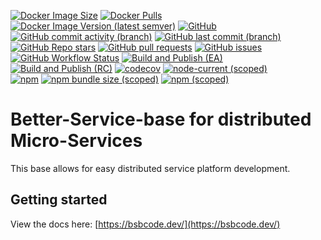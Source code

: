 [![Docker Image Size](https://img.shields.io/docker/image-size/betterweb/service-base/latest)](https://hub.docker.com/r/betterweb/service-base)
[![Docker Pulls](https://img.shields.io/docker/pulls/betterweb/service-base)](https://hub.docker.com/r/betterweb/service-base)
[![Docker Image Version (latest semver)](https://img.shields.io/docker/v/betterweb/service-base?sort=semver)](https://hub.docker.com/r/betterweb/service-base)
[![GitHub](https://img.shields.io/github/license/BetterCorp/better-service-base)](https://github.com/BetterCorp/better-service-base)
[![GitHub commit activity (branch)](https://img.shields.io/github/commit-activity/m/bettercorp/better-service-base/develop)](https://github.com/BetterCorp/better-service-base)
[![GitHub last commit (branch)](https://img.shields.io/github/last-commit/bettercorp/better-service-base/develop)](https://github.com/BetterCorp/better-service-base)
[![GitHub Repo stars](https://img.shields.io/github/stars/BetterCorp/better-service-base)](https://github.com/BetterCorp/better-service-base)
[![GitHub pull requests](https://img.shields.io/github/issues-pr-raw/BetterCorp/better-service-base)](https://github.com/BetterCorp/better-service-base/pulls)
[![GitHub issues](https://img.shields.io/github/issues-raw/BetterCorp/better-service-base)](https://github.com/BetterCorp/better-service-base/issues)
[![GitHub Workflow Status](<https://img.shields.io/github/workflow/status/BetterCorp/better-service-base/Build%20and%20Publish%20Containers%20(LIVE)>)](https://github.com/BetterCorp/better-service-base/actions/workflows/tags.yml)
[![Build and Publish (EA)](https://github.com/BetterCorp/better-service-base/actions/workflows/develop.yml/badge.svg?branch=develop)](https://github.com/BetterCorp/better-service-base/actions/workflows/develop.yml)
[![Build and Publish (RC)](https://github.com/BetterCorp/better-service-base/actions/workflows/master.yml/badge.svg?branch=master)](https://github.com/BetterCorp/better-service-base/actions/workflows/master.yml)
[![codecov](https://codecov.io/gh/BetterCorp/better-service-base/branch/master/graph/badge.svg)](https://codecov.io/gh/BetterCorp/better-service-base)
[![node-current (scoped)](https://img.shields.io/node/v/@bettercorp/service-base)](https://www.npmjs.com/package/@bettercorp/service-base)  
[![npm](https://img.shields.io/npm/dt/@bettercorp/service-base)](https://www.npmjs.com/package/@bettercorp/service-base)
[![npm bundle size (scoped)](https://img.shields.io/bundlephobia/min/@bettercorp/service-base)](https://www.npmjs.com/package/@bettercorp/service-base)
[![npm (scoped)](https://img.shields.io/npm/v/@bettercorp/service-base)](https://www.npmjs.com/package/@bettercorp/service-base)

# Better-Service-base for distributed Micro-Services

This base allows for easy distributed service platform development.

## Getting started

View the docs here: [https://bsbcode.dev/](https://bsbcode.dev/)
